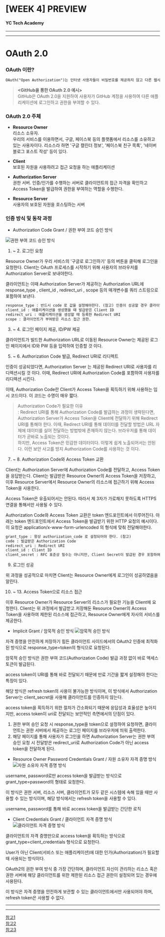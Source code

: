 # [WEEK 4] PREVIEW

#### YC Tech Academy
---
---

# OAuth 2.0

### OAuth 이란?
```HTML
OAuth("Open Authorization")는 인터넷 사용자들이 비밀번호를 제공하지 않고 다른 웹사이트 상의 자신들의 정보에 대해 웹사이트나 애플리케이션의 접근 권한을 부여할 수 있는 공통적인 수단으로서 사용되는, 접근 위임을 위한 개방형 표준이다. <위키백과>
```

>	<b><GitHub을 통한 OAuth 2.0 예시></b>  
	GitHub은 OAuth 2.0을 지원하여 사용자가 GitHub 계정을 사용하여 다른 애플리케이션에 로그인하고 권한을 부여할 수 있다.



### OAuth 2.0 주체
* <b>Resource Owner</b>  
리소스 소유자.   
우리의 서비스를 이용하면서, 구글, 페이스북 등의 플랫폼에서 리소스를 소유하고 있는 사용자이다. 리소스라 하면 '구글 캘린더 정보', '페이스북 친구 목록', '네이버 블로그 포스트 작성' 등이 있다.

* <b>Client</b>  
보호된 자원을 사용하려고 접근 요청을 하는 애플리케이션
* <b>Authorization Server</b>  
권한 서버. 인증/인가를 수행하는 서버로 클라이언트의 접근 자격을 확인하고 Access Token을 발급하여 권한을 부여하는 역할을 수행한다.
* <b>Resource Server</b>  
사용자의 보호된 자원을 호스팅하는 서버

### 인증 방식 및 동작 과정

* Authorization Code Grant / 권한 부여 코드 승인 방식

![권한 부여 코드 승인 방식](https://hudi.blog/static/7dced69214d91d7f1f0892720b1b5e1b/9afce/oauth2.0-process.png)

1. ~ 2. 로그인 요청  

Resource Owner가 우리 서비스의 '구글로 로그인하기' 등의 버튼을 클릭해 로그인을 요청한다. Client는 OAuth 프로세스를 시작하기 위해 사용자의 브라우저를 Authorization Server로 보내야한다.  

클라이언트는 이때 Authorization Server가 제공하는 Authorization URL에 response_type , client_id , redirect_uri , scope 등의 매개변수를 쿼리 스트링으로 포함하여 보낸다.

```HTML
response_type : 반드시 code 로 값을 설정해야한다. (참고) 인증이 성공할 경우 클라이언트는 후술할 Authorization Code를 받을 수 있다.
client_id : 애플리케이션을 생성했을 때 발급받은 Client ID
redirect_uri : 애플리케이션을 생성할 때 등록한 Redirect URI
scope : 클라이언트가 부여받은 리소스 접근 권한.
```

3. ~ 4. 로그인 페이지 제공, ID/PW 제공  

클라이언트가 빌드한 Authorization URL로 이동된 Resource Owner는 제공된 로그인 페이지에서 ID와 PW 등을 입력하여 인증할 것 이다.

5. ~ 6. Authorization Code 발급, Redirect URI로 리디렉트  

인증이 성공되었다면, Authorization Server 는 제공된 Redirect URI로 사용자를 리디렉션시킬 것 이다. 이때, Redirect URI에 Authorization Code를 포함하여 사용자를 리디렉션 시킨다.

이때, Authorization Code란 Client가 Access Token을 획득하기 위해 사용하는 임시 코드이다. 이 코드는 수명이 매우 짧다.
>Authorization Code가 필요한 이유  
: Redirect URI를 통해 Authorization Code를 발급하는 과정이 생략된다면, Authorization Server가 Access Token을 Client에 전달하기 위해 Redirect URI를 통해야 한다. 이때, Redirect URI를 통해 데이터를 전달할 방법은 URL 자체에 데이터를 실어 전달하는 방법밖에 존재하지 않는다. 브라우저를 통해 데이터가 곧바로 노출되는 것이다.  
하지만, Access Token은 민감한 데이터이다. 이렇게 쉽게 노출되어서는 안된다. 이런 보안 사고를 방지 Authorization Code를 사용하는 것 이다.

7. ~ 8. Authorization Code와 Access Token 교환  

Client는 Authorization Server에 Authorization Code를 전달하고, Access Token을 응답받는다. Client는 발급받은 Resource Owner의 Access Token을 저장하고, 이후 Resource Server에서 Resource Owner의 리소스에 접근하기 위해 Access Token을 사용한다.

Access Token은 유출되어서는 안된다. 따라서 제 3자가 가로채지 못하도록 HTTPS 연결을 통해서만 사용될 수 있다.

Authorization Code와 Access Token 교환은 token 엔드포인트에서 이루어진다. 아래는 token 엔드포인트에서 Access Token을 발급받기 위한 HTTP 요청의 예시이다. 이 요청은 application/x-www-form-urlencoded 의 형식에 맞춰 전달해야한다.

```HTML
grant_type : 항상 authorization_code 로 설정되어야 한다. (참고)
code : 발급받은 Authorization Code
redirect_uri : Redirect URI
client_id : Client ID
client_secret : RFC 표준상 필수는 아니지만, Client Secret이 발급된 경우 포함하여 요청해야한다.
```

9. 로그인 성공

위 과정을 성공적으로 마치면 Client는 Resource Owner에게 로그인이 성공하였음을 알린다.

10. ~ 13. Access Token으로 리소스 접근  

이후 Resource Owner가 Resource Server의 리소스가 필요한 기능을 Client에 요청한다. Client는 위 과정에서 발급받고 저장해둔 Resource Owner의 Access Token을 사용하여 제한된 리소스에 접근하고, Resource Owner에게 자사의 서비스를 제공한다.


* Implicit Grant / 암묵적 승인 방식
![암묵적 승인 방식](https://img1.daumcdn.net/thumb/R1280x0/?scode=mtistory2&fname=https%3A%2F%2Fblog.kakaocdn.net%2Fdn%2FtgjgS%2Fbtr5fNuAYEs%2Fgwf8HLqsOeuvQqAV1vJ000%2Fimg.jpg)

자격 증명을 안전하게 저장하기 힘든 클라이언트 사이드에서의 OAuth2 인증에 최적화된 방식으로 response_type=token의 형식으로 요청된다.

 

암묵적 승인 방식은 권한 부여 코드(Authorization Code) 발급 과정 없이 바로 액세스 토큰이 발급된다.

access token이 URI를 통해 바로 전달되기 때문에 만료 기간을 짧게 설정해야 한다는 특징이 있다.

해당 방식은 refresh token의 사용이 불가능한 방식이며, 이 방식에서 Authorization Server는 client_secret을 사용해 클라이언트를 인증하지 않는다.

access token을 획득하기 위한 절차가 간소화되기 때문에 응답성과 효율성은 높아지지만, access token이 uri로 전달되는 보안적인 측면에서의 단점이 있다.

1. 권한 부여 승인 요청 시 response_type을 token으로 설정하여 요청하면, 클라이언트는 권한 서버에서 제공하는 로그인 페이지를 브라우저에 띄워 출력한다.
2. 해당 페이지를 통해 사용자가 로그인을 하면 Authorization Server는 권한 부여 승인 요청 시 전달받은 redirect_uri로 Authorization Code가 아닌 access token을 전달하게 된다.


* Resource Owner Password Credentials Grant / 자원 소유자 자격 증명 방식
![자원 소유자 자격 증명 방식](https://img1.daumcdn.net/thumb/R1280x0/?scode=mtistory2&fname=https%3A%2F%2Fblog.kakaocdn.net%2Fdn%2FSVT9t%2Fbtr5dSDeHRG%2FnTkgszrvxHv2626a976M6K%2Fimg.jpg)

username, password로만 access token을 발급받는 방식으로 grant_type=password의 형태로 요청한다.

이 방식은 권한 서버, 리소스 서버, 클라이언트가 모두 같은 시스템에 속해 있을 때만 사용할 수 있는 방식이며, 해당 방식에서는 refresh token을 사용할 수 있다.

username, password를 통해 바로 access token을 발급받는 간단한 로직

* Client Credentials Grant / 클라이언트 자격 증명 방식
![클라이언트 자격 증명 방식](https://img1.daumcdn.net/thumb/R1280x0/?scode=mtistory2&fname=https%3A%2F%2Fblog.kakaocdn.net%2Fdn%2F8fXqm%2Fbtr5e5ChYGD%2FcWrCm3oiWsjhgDVPTHFSJ1%2Fimg.jpg)

클라이언트의 자격 증명만으로 access token을 획득하는 방식으로 grant_type=client_credentials 형식으로 요청한다.

User가 아닌 Client(서비스 또는 애플리케이션)에 대한 인가(Authorization)가 필요할 때 사용되는 방식이다.

OAuth2의 권한 부여 방식 중 가장 간단하며, 클라이언트 자신이 관리하는 리소스 혹은 권한 서버에 해당 클라이언트를 위한 제한된 리소스 접근 권한이 설정되어 있는 경우에 사용된다.

이 방식은 자격 증명을 안전하게 보관할 수 있는 클라이언트에서만 사용되어야 하며, refresh token은 사용할 수 없다.

---------------------
---------------------
[참고1](https://wildeveloperetrain.tistory.com/247)  
[참고2](https://hudi.blog/oauth-2.0/)  
[참고3](https://blog.naver.com/mds_datasecurity/222182943542)